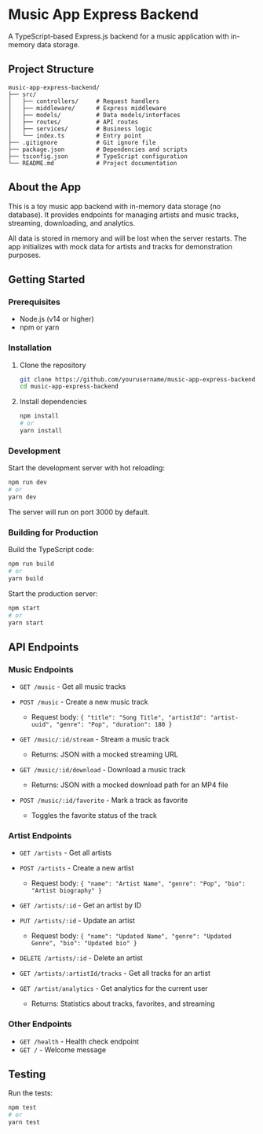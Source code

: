 # Music App Express Backend

A TypeScript-based Express.js backend for a music application with in-memory data storage.

## Project Structure

```
music-app-express-backend/
├── src/
│   ├── controllers/     # Request handlers
│   ├── middleware/      # Express middleware
│   ├── models/          # Data models/interfaces
│   ├── routes/          # API routes
│   ├── services/        # Business logic
│   └── index.ts         # Entry point
├── .gitignore           # Git ignore file
├── package.json         # Dependencies and scripts
├── tsconfig.json        # TypeScript configuration
└── README.md            # Project documentation
```

## About the App

This is a toy music app backend with in-memory data storage (no database). It provides endpoints for managing artists and music tracks, streaming, downloading, and analytics.

All data is stored in memory and will be lost when the server restarts. The app initializes with mock data for artists and tracks for demonstration purposes.

## Getting Started

### Prerequisites

- Node.js (v14 or higher)
- npm or yarn

### Installation

1. Clone the repository
   ```sh
   git clone https://github.com/yourusername/music-app-express-backend.git
   cd music-app-express-backend
   ```

2. Install dependencies
   ```sh
   npm install
   # or
   yarn install
   ```

### Development

Start the development server with hot reloading:
```sh
npm run dev
# or
yarn dev
```

The server will run on port 3000 by default.

### Building for Production

Build the TypeScript code:
```sh
npm run build
# or
yarn build
```

Start the production server:
```sh
npm start
# or
yarn start
```

## API Endpoints

### Music Endpoints

- `GET /music` - Get all music tracks
- `POST /music` - Create a new music track
  - Request body: `{ "title": "Song Title", "artistId": "artist-uuid", "genre": "Pop", "duration": 180 }`

- `GET /music/:id/stream` - Stream a music track
  - Returns: JSON with a mocked streaming URL

- `GET /music/:id/download` - Download a music track
  - Returns: JSON with a mocked download path for an MP4 file

- `POST /music/:id/favorite` - Mark a track as favorite
  - Toggles the favorite status of the track

### Artist Endpoints

- `GET /artists` - Get all artists
- `POST /artists` - Create a new artist
  - Request body: `{ "name": "Artist Name", "genre": "Pop", "bio": "Artist biography" }`
- `GET /artists/:id` - Get an artist by ID
- `PUT /artists/:id` - Update an artist
  - Request body: `{ "name": "Updated Name", "genre": "Updated Genre", "bio": "Updated bio" }`
- `DELETE /artists/:id` - Delete an artist
- `GET /artists/:artistId/tracks` - Get all tracks for an artist

- `GET /artist/analytics` - Get analytics for the current user
  - Returns: Statistics about tracks, favorites, and streaming

### Other Endpoints

- `GET /health` - Health check endpoint
- `GET /` - Welcome message

## Testing

Run the tests:
```sh
npm test
# or
yarn test
``` 